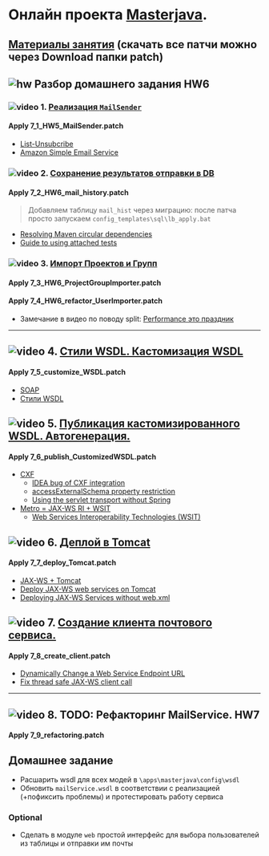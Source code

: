 # Онлайн проекта  <a href="https://github.com/JavaWebinar/masterjava">Masterjava</a>.

## [Материалы занятия](https://drive.google.com/drive/u/0/folders/0B9Ye2auQ_NsFbXFnekNDSmJzS1k) (скачать все патчи можно через Download папки patch) 


## ![hw](https://cloud.githubusercontent.com/assets/13649199/13672719/09593080-e6e7-11e5-81d1-5cb629c438ca.png) Разбор домашнего задания HW6

### ![video](https://cloud.githubusercontent.com/assets/13649199/13672715/06dbc6ce-e6e7-11e5-81a9-04fbddb9e488.png) 1. <a href="https://drive.google.com/file/d/0B9Ye2auQ_NsFY0phQnBkZFByZ00">Реализация `MailSender`</a>
#### Apply 7_1_HW5_MailSender.patch
- <a href="https://yandex.ru/blog/company/66296">List-Unsubcribe</a>
- <a href="https://aws.amazon.com/ru/ses/">Amazon Simple Email Service</a>

### ![video](https://cloud.githubusercontent.com/assets/13649199/13672715/06dbc6ce-e6e7-11e5-81a9-04fbddb9e488.png) 2. <a href="https://drive.google.com/file/d/0B9Ye2auQ_NsFT3VocUpKSzZlRTg">Сохранение результатов отправки в DB</a>
#### Apply 7_2_HW6_mail_history.patch
> Добавляем таблицу `mail_hist` через миграцию: после патча просто запускаем `config_templates\sql\lb_apply.bat`
- <a href="http://stackoverflow.com/a/25322753/548473">Resolving Maven circular dependencies</a>
- <a href="http://maven.apache.org/guides/mini/guide-attached-tests.html">Guide to using attached tests</a>

### ![video](https://cloud.githubusercontent.com/assets/13649199/13672715/06dbc6ce-e6e7-11e5-81a9-04fbddb9e488.png) 3. <a href="https://drive.google.com/file/d/0B9Ye2auQ_NsFbkNoM01TSno1bzA">Импорт Проектов и Групп</a>
#### Apply 7_3_HW6_ProjectGroupImporter.patch
#### Apply 7_4_HW6_refactor_UserImporter.patch
- Замечание в видео по поводу split: <a href="https://habrahabr.ru/post/326242/">Performance это праздник</a>
<hr/>

## ![video](https://cloud.githubusercontent.com/assets/13649199/13672715/06dbc6ce-e6e7-11e5-81a9-04fbddb9e488.png) 4. <a href="https://drive.google.com/open?id=0B9Ye2auQ_NsFY2pwemVtYU1WU2M">Стили WSDL. Кастомизация WSDL</a>
#### Apply 7_5_customize_WSDL.patch
- <a href="https://ru.wikipedia.org/wiki/SOAP">SOAP</a>
- <a href="http://www.ibm.com/developerworks/webservices/library/ws-whichwsdl/">Стили WSDL</a>

## ![video](https://cloud.githubusercontent.com/assets/13649199/13672715/06dbc6ce-e6e7-11e5-81a9-04fbddb9e488.png) 5. <a href="https://drive.google.com/open?id=0B9Ye2auQ_NsFeV90cGNSU1hqelk">Публикация кастомизированного WSDL. Автогенерация.</a> 
#### Apply 7_6_publish_CustomizedWSDL.patch
- <a href="https://en.wikipedia.org/wiki/Apache_CXF">CXF</a>
   - <a href="https://youtrack.jetbrains.com/issue/IDEA-149473">IDEA bug of CXF integration</a>
   - <a href="http://stackoverflow.com/a/23012746/548473">accessExternalSchema property restriction</a>
   - <a href="http://cxf.apache.org/docs/servlet-transport.html#ServletTransport-UsingtheservlettransportwithoutSpring">Using the servlet transport without Spring</a>
- <a href="http://stackoverflow.com/a/16254037/548473">Metro = JAX-WS RI + WSIT</a> 
   - <a href="https://wsit.java.net/">Web Services Interoperability Technologies (WSIT)</a>

## ![video](https://cloud.githubusercontent.com/assets/13649199/13672715/06dbc6ce-e6e7-11e5-81a9-04fbddb9e488.png) 6. <a href="https://drive.google.com/open?id=0B9Ye2auQ_NsFVDJVYmc4T25LQWs">Деплой в Tomcat</a>
#### Apply 7_7_deploy_Tomcat.patch
- <a href="https://www.mkyong.com/tutorials/jax-ws-tutorials/">JAX-WS + Tomcat</a> 
- <a href="https://www.mkyong.com/webservices/jax-ws/deploy-jax-ws-web-services-on-tomcat/">Deploy JAX-WS web services on Tomcat</a>
- <a href="http://ics.upjs.sk/~novotnyr/blog/2068/deploying-jax-ws-services-on-java-7-and-tomcat-7">Deploying JAX-WS Services without web.xml</a>

## ![video](https://cloud.githubusercontent.com/assets/13649199/13672715/06dbc6ce-e6e7-11e5-81a9-04fbddb9e488.png) 7. <a href="https://drive.google.com/open?id=0B9Ye2auQ_NsFSW9sbkFpSDZOWk0">Создание клиента почтового сервиса.</a>
#### Apply 7_8_create_client.patch
- <a href="http://stackoverflow.com/questions/5158537/jaxws-how-to-change-the-endpoint-address">Dynamically Change a Web Service Endpoint URL</a>
- <a href="http://stackoverflow.com/a/10601916/548473">Fix thread safe JAX-WS client call</a>
----------------

## ![video](https://cloud.githubusercontent.com/assets/13649199/13672715/06dbc6ce-e6e7-11e5-81a9-04fbddb9e488.png) 8. TODO: Рефакторинг MailService. HW7
#### Apply 7_9_refactoring.patch

## Домашнее задание
- Расшарить wsdl для всех модей в `\apps\masterjava\config\wsdl`   
- Обновить `mailService.wsdl` в соответствии с реализацией (+пофиксить проблемы) и протестировать работу сервиса

### Optional
- Сделать в модуле `web` простой интерфейс для выбора пользователей из таблицы и отправки им почты
